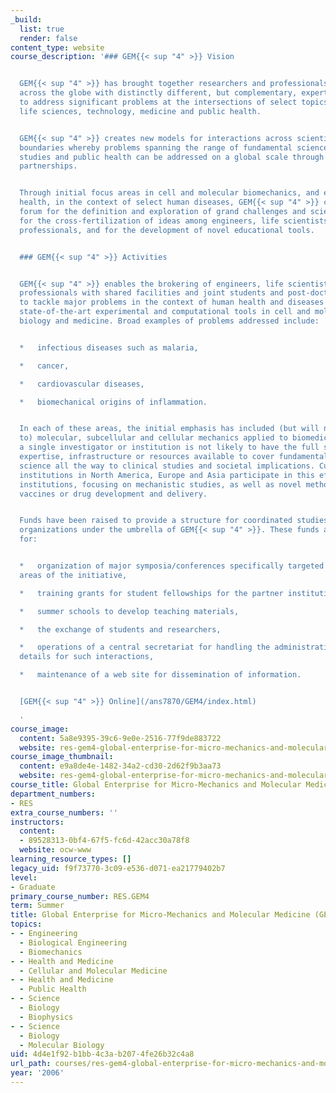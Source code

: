 ```yaml
---
_build:
  list: true
  render: false
content_type: website
course_description: '### GEM{{< sup "4" >}} Vision


  GEM{{< sup "4" >}} has brought together researchers and professionals in major institutions
  across the globe with distinctly different, but complementary, expertise and facilities
  to address significant problems at the intersections of select topics of engineering,
  life sciences, technology, medicine and public health.


  GEM{{< sup "4" >}} creates new models for interactions across scientific disciplinary
  boundaries whereby problems spanning the range of fundamental science to clinical
  studies and public health can be addressed on a global scale through strategic international
  partnerships.


  Through initial focus areas in cell and molecular biomechanics, and environmental
  health, in the context of select human diseases, GEM{{< sup "4" >}} creates a global
  forum for the definition and exploration of grand challenges and scientific studies,
  for the cross-fertilization of ideas among engineers, life scientists and medical
  professionals, and for the development of novel educational tools.


  ### GEM{{< sup "4" >}} Activities


  GEM{{< sup "4" >}} enables the brokering of engineers, life scientists and medical
  professionals with shared facilities and joint students and post-doctoral fellows
  to tackle major problems in the context of human health and diseases that call for
  state-of-the-art experimental and computational tools in cell and molecular mechanics,
  biology and medicine. Broad examples of problems addressed include:


  *   infectious diseases such as malaria,

  *   cancer,

  *   cardiovascular diseases,

  *   biomechanical origins of inflammation.


  In each of these areas, the initial emphasis has included (but will not be limited
  to) molecular, subcellular and cellular mechanics applied to biomedicine, where
  a single investigator or institution is not likely to have the full spectrum of
  expertise, infrastructure or resources available to cover fundamental molecular
  science all the way to clinical studies and societal implications. Currently, twelve
  institutions in North America, Europe and Asia participate in this effort as Core
  institutions, focusing on mechanistic studies, as well as novel methods for diagnostics,
  vaccines or drug development and delivery.


  Funds have been raised to provide a structure for coordinated studies from major
  organizations under the umbrella of GEM{{< sup "4" >}}. These funds are being used
  for:


  *   organization of major symposia/conferences specifically targeted at the theme
  areas of the initiative,

  *   training grants for student fellowships for the partner institutions,

  *   summer schools to develop teaching materials,

  *   the exchange of students and researchers,

  *   operations of a central secretariat for handling the administrative and infrastructure
  details for such interactions,

  *   maintenance of a web site for dissemination of information.


  [GEM{{< sup "4" >}} Online](/ans7870/GEM4/index.html)

  '
course_image:
  content: 5a8e9395-39c6-9e0e-2516-77f9de883722
  website: res-gem4-global-enterprise-for-micro-mechanics-and-molecular-medicine-gem4-summer-2006-summer-2007
course_image_thumbnail:
  content: e9a8de4e-1482-34a2-cd30-2d62f9b3aa73
  website: res-gem4-global-enterprise-for-micro-mechanics-and-molecular-medicine-gem4-summer-2006-summer-2007
course_title: Global Enterprise for Micro-Mechanics and Molecular Medicine (GEM4)
department_numbers:
- RES
extra_course_numbers: ''
instructors:
  content:
  - 89528313-0bf4-67f5-fc6d-42acc30a78f8
  website: ocw-www
learning_resource_types: []
legacy_uid: f9f73770-3c09-e536-d071-ea21779402b7
level:
- Graduate
primary_course_number: RES.GEM4
term: Summer
title: Global Enterprise for Micro-Mechanics and Molecular Medicine (GEM4)
topics:
- - Engineering
  - Biological Engineering
  - Biomechanics
- - Health and Medicine
  - Cellular and Molecular Medicine
- - Health and Medicine
  - Public Health
- - Science
  - Biology
  - Biophysics
- - Science
  - Biology
  - Molecular Biology
uid: 4d4e1f92-b1bb-4c3a-b207-4fe26b32c4a8
url_path: courses/res-gem4-global-enterprise-for-micro-mechanics-and-molecular-medicine-gem4-summer-2006-summer-2007
year: '2006'
---
```

